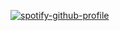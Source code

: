 [![spotify-github-profile](https://spotify-github-profile.vercel.app/api/view?uid=httb8qsatux2k0228ilt693b9&cover_image=true&theme=natemoo-re&bar_color=6600ff&bar_color_cover=false)](https://github.com/kittinan/spotify-github-profile)
